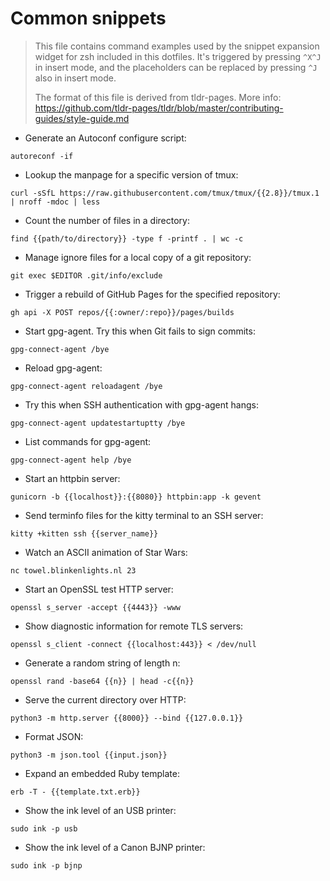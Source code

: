 # Common snippets

> This file contains command examples used by the snippet expansion widget for
> zsh included in this dotfiles. It's triggered by pressing `^X^J` in insert
> mode, and the placeholders can be replaced by pressing `^J` also in insert
> mode.
>
> The format of this file is derived from tldr-pages.
> More info: <https://github.com/tldr-pages/tldr/blob/master/contributing-guides/style-guide.md>

- Generate an Autoconf configure script:

`autoreconf -if`

- Lookup the manpage for a specific version of tmux:

`curl -sSfL https://raw.githubusercontent.com/tmux/tmux/{{2.8}}/tmux.1 | nroff -mdoc | less`

- Count the number of files in a directory:

`find {{path/to/directory}} -type f -printf . | wc -c`

- Manage ignore files for a local copy of a git repository:

`git exec $EDITOR .git/info/exclude`

- Trigger a rebuild of GitHub Pages for the specified repository:

`gh api -X POST repos/{{:owner/:repo}}/pages/builds`

- Start gpg-agent. Try this when Git fails to sign commits:

`gpg-connect-agent /bye`

- Reload gpg-agent:

`gpg-connect-agent reloadagent /bye`

- Try this when SSH authentication with gpg-agent hangs:

`gpg-connect-agent updatestartuptty /bye`

- List commands for gpg-agent:

`gpg-connect-agent help /bye`

- Start an httpbin server:

`gunicorn -b {{localhost}}:{{8080}} httpbin:app -k gevent`

- Send terminfo files for the kitty terminal to an SSH server:

`kitty +kitten ssh {{server_name}}`

- Watch an ASCII animation of Star Wars:

`nc towel.blinkenlights.nl 23`

- Start an OpenSSL test HTTP server:

`openssl s_server -accept {{4443}} -www`

- Show diagnostic information for remote TLS servers:

`openssl s_client -connect {{localhost:443}} < /dev/null`

- Generate a random string of length n:

`openssl rand -base64 {{n}} | head -c{{n}}`

- Serve the current directory over HTTP:

`python3 -m http.server {{8000}} --bind {{127.0.0.1}}`

- Format JSON:

`python3 -m json.tool {{input.json}}`

- Expand an embedded Ruby template:

`erb -T - {{template.txt.erb}}`

- Show the ink level of an USB printer:

`sudo ink -p usb`

- Show the ink level of a Canon BJNP printer:

`sudo ink -p bjnp`
